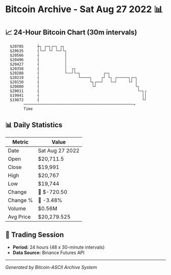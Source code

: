 # Bitcoin Archive - Sat Aug 27 2022 📊

## 📈 24-Hour Bitcoin Chart (30m intervals)

```
  $20705      ┼┐ ┌─┐┌─┐ ┌┐                                     
  $20635      ┤└─┘ └┘ └─┘└┐                                    
  $20566      ┤           │                                    
  $20496      ┤           │                                    
  $20427      ┤           │                                    
  $20358      ┤           │  ┌┐                                
  $20288      ┤           └──┘└─┐          ┌─┐                 
  $20219      ┤                 └────┐    ┌┘ └┐ ┌─────┐┌─┐     
  $20150      ┤                      └┐┌──┘   └─┘     └┘ │     
  $20080      ┤                       └┘                 └┐    
  $20011      ┤                                           └─┐┌ 
  $19941      ┤                                             ││ 
  $19872      ┤                                             └┘ 
        ────────────────────────────────────────────────→
        Time
```

## 📊 Daily Statistics

| Metric | Value |
|--------|-------|
| Date | Sat Aug 27 2022 |
| Open | $20,711.5 |
| Close | $19,991 |
| High | $20,767 |
| Low | $19,744 |
| Change | 🔴 $-720.50 |
| Change % | 🔴 -3.48% |
| Volume | $0.56M |
| Avg Price | $20,279.525 |

## 📅 Trading Session

- **Period:** 24 hours (48 x 30-minute intervals)
- **Data Source:** Binance Futures API

---
*Generated by Bitcoin-ASCII Archive System*
